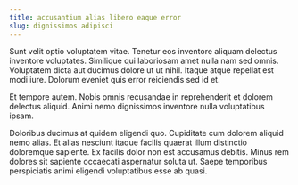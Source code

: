 ```yaml
---
title: accusantium alias libero eaque error
slug: dignissimos adipisci
---
```


Sunt velit optio voluptatem vitae. Tenetur eos inventore aliquam delectus inventore voluptates. Similique qui laboriosam amet nulla nam sed omnis. Voluptatem dicta aut ducimus dolore ut ut nihil. Itaque atque repellat est modi iure. Dolorum eveniet quis error reiciendis sed id et.

Et tempore autem. Nobis omnis recusandae in reprehenderit et dolorem delectus aliquid. Animi nemo dignissimos inventore nulla voluptatibus ipsam.

Doloribus ducimus at quidem eligendi quo. Cupiditate cum dolorem aliquid nemo alias. Et alias nesciunt itaque facilis quaerat illum distinctio doloremque sapiente. Ex facilis dolor non est accusamus debitis. Minus rem dolores sit sapiente occaecati aspernatur soluta ut. Saepe temporibus perspiciatis animi eligendi voluptatibus esse ab quasi.
